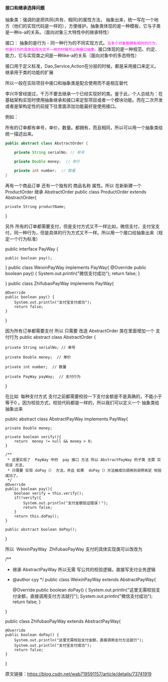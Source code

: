 #### 接口和继承选择问题

抽象类：强调的是把共同(共有、相同)的属性方法， 抽象出来，统一写在一个地方（他们的实现代码是一样的），方便维护。抽象类体现的是一种模板，它与子类是一种is-a的关系。（面向对象三大特性中的继承特性）

接口： 抽象的是行为 - 同一种行为的不同实现方式。<code><font color=FFOOFF>当多个对象都拥有相同的行为，但是行为的具体实现方式不一样的时候可以用接口抽象。</font></code>接口体现的是一种规范、约定、能力，它与实现类之间是一种like-a的关系（面向对象中的多态特性）

接口用于定义标准，Dao,Service,Action在分层的时候，都是采用接口来定义。
继承用于类的功能的扩展

所以一般在实际项目中接口和抽象类是配合使用而不是相互替代

李兴华曾经提过，千万不要去继承一个已经实现好的类。鉴于此，个人总结为：在基础架构实现时使用抽象继承和接口来定型项目或者一个模块功能。而在二次开发或者是架构定性的前提下往里面添加功能最好是使用接口。

例如： 

所有的订单都有单号，单价，数量。都拥有，而且相同，所以可以用一个抽象类给统一描述出来。

```java
public abstract class AbstractOrder {

	private String serialNo; // 单号

	private Double money;  // 单价

	private int number;  // 数量
}
```

再有一个商品订单 还有一个独有的 商品名称 属性。所以 在新新建一个 ProductOrder 继承 AbstractOrder
public class ProductOrder extends AbstractOrder{

	private String productName;
}

另外 所有的订单都需要支付，但是支付方式又不一样比如，微信支付，支付宝支付，同一种行为，但是具体的行为方式又不一样。所以用一个接口给抽象出来（规定一个行为标准）

public interface PayWay {

	public boolean pay();
}
public class WeixinPayWay implements PayWay{
@Override
public boolean pay() {
System.out.println("微信支付成功");
return false;
}

}
public class ZhifubaoPayWay implements PayWay{

	@Override
	public boolean pay() {
		System.out.println("支付宝支付成功");
		return false;
	}


}


因为所有订单都需要支付 所以 只需要 改造 AbstractOrder 类在里面增加一个 支付行为
public abstract class AbstractOrder {

	private String serialNo; // 单号

	private Double money;  // 单价

	private int number;  // 数量

	private PayWay payWay;  // 支付行为
}


在比如  每种支付方式 支付之前都需要校验一下支付金额是不是真确的，不能小于等于0 。因为校验方式，校验代码都是一样的，所以我们可以定义一个 抽象类给抽象出来



public abstract class AbstractPayWay implements PayWay{

	private Double money;

	private boolean verify(){
		return  money != null && money > 0; 
	}

	/**
	 * 这里实现了  PayWay 中的  pay 接口 方法 所以 AbstractPayWay 的子类 无需 实现该 方法，
	 * 只需要 实现 doPay（） 方法，并且 如果  doPay（）方法被成功调用则说明肯定 校验成功了。
	 */
	@Override
	public boolean pay(){
		boolean verify = this.verify();
		if(!verify){
			System.out.println("支付金额验证错误！");
			return false;
		}
		return this.doPay();
	}

	public abstract boolean doPay();
}


所以  WeixinPayWay  ZhifubaoPayWay 支付的具体实现类可以改改为

/**
 * 继承  AbstractPayWay 所以无需 写公共的校验逻辑，直接写支付业务逻辑
 * @author cyy
 */
public class WeixinPayWay extends AbstractPayWay{

	@Override
	public boolean doPay() {
		System.out.println("这里无需校验支付金额，直接调用支付方法就行");
		System.out.println("微信支付成功");
		return false;
	}

}

public class ZhifubaoPayWay extends AbstractPayWay{


	@Override
	public boolean doPay() {
		System.out.println("这里无需校验支付金额，直接调用支付方法就行");
		System.out.println("支付宝支付成功");
		return false;
	}


}

原文链接：https://blog.csdn.net/wab719591157/article/details/73741919
